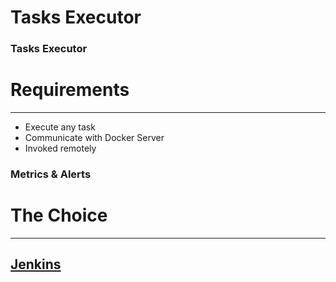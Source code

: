 # Tasks Executor


### Tasks Executor

# Requirements

---

* Execute any task
* Communicate with Docker Server
* Invoked remotely


### Metrics & Alerts

# The Choice

---

## [Jenkins](https://jenkins.io/)
